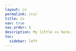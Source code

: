 ```yaml
---
layout: cv
permalink: /cv/
title: cv
nav: true
nav_order: 5
description: My little cv here.
toc:
  sidebar: left
---
```

